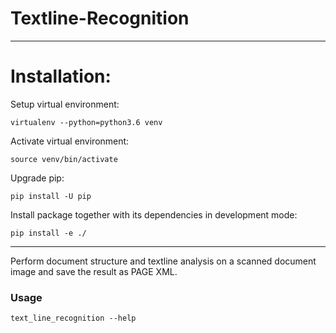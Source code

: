# Textline-Recognition

***

# Installation:

Setup virtual environment:
```
virtualenv --python=python3.6 venv
```

Activate virtual environment:
```
source venv/bin/activate
```

Upgrade pip:
```
pip install -U pip
```

Install package together with its dependencies in development mode:
```
pip install -e ./
```

***

Perform document structure and textline analysis on a
scanned document image and save the result as PAGE XML.

### Usage
```
text_line_recognition --help
```


